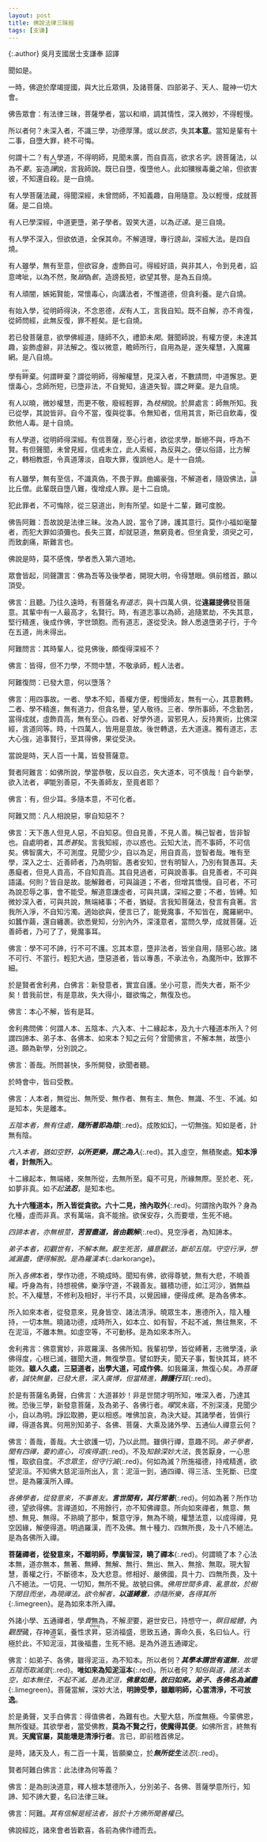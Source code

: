 ```yaml
---
layout: post
title: 佛說法律三昧經
tags: [支谦]
---
```


{:.author}
吳月支國居士支謙奉 詔譯

聞如是。

一時，佛遊於摩竭提國，與大比丘眾俱，及諸菩薩、四部弟子、天人、龍神一切大會。

佛告眾會：有法律三昧，菩薩學者，當以和順，調其情性，深入微妙，不得輕慢。

所以者何？未深入者，不識三學，功德厚薄。或以<dfn title="放纵、恣意。">放恣</dfn>，失其**本意**。當知是輩有十二事，自墮大罪，終不可悔。

何謂十二？有人學道，不得明師，見聞未廣，而自貢高，欲求<dfn title="犹名誉、名声。">名字</dfn>。謗菩薩法，以為不<dfn title="要诀。">要</dfn>。妄造<dfn title="虚夸。"><ruby>譁<rt>huá</rt></ruby></dfn>說，言我師說。既已自墮，復墮他人。此如獼猴毒羹之喻，但欲害彼，不知還自殺。是一自燒。

有人學菩薩法藏，得聞深經，未曾問師，不知義趣，自用隨意。及以輕慢，成就菩薩。是二自燒。

有人已學深經，中道更墮，弟子學者。毀笑大道，以為<dfn title="犹迂阔。不切合实际。">迂遠</dfn>。是三自燒。

有人學不深入，但欲依道，全保其命。不解道理，專行謗<dfn title="讥讽。">訕</dfn>，深經大法。是四自燒。

有人雖學，無有至意，但欲容身，虛飾自可。得經好語，與非其人，令到見者，諂意啤<ruby>呲<rt>cī</rt></ruby>，以為不然，聚<dfn title="惊惧不安貌。恭敬貌。"><ruby>踧<rt>cù</rt></ruby></dfn>偽<dfn title="指身体。">骸</dfn>，造謗長短，欲望其譽。是為五自燒。

有人頑闇，嫉妬賢能，常懷毒心，向講法者，不惟道德，但貪利養。是六自燒。

有始入學，從明師得決，不念恩德，<dfn title="反对。">反</dfn>有人工，言我自知。既不自解，亦不肯復，從師問經，此無反復，罪不輕矣。是七自燒。

若已發菩薩意，欲學佛經道，隨師不久，禮節未<dfn title="法度，界限。多指礼义道德规范。">閑</dfn>。聲聞師說，有權方便，未達其趣，妄飾虛辭，非法解之。復以微意，瞻師所行，自用為是，遂失權慧，入魔羅網。是八自燒。

學有<ruby>畔<rt>pàn</rt></ruby>棄。何謂畔棄？謂從明師，得解權慧，見深入者，不數請問，中道懈怠。更懷毒心，念師所短，已墮非法，不自覺知，違道失智。謂之畔棄。是九自燒。

有人以曉，微妙權慧，而更不敬，廢經輕罪，為<dfn title="枝叶，犹相似。">枝掖</dfn>說。於屏處言：師無所知。我已從學，其說皆非。自今不當，復與從事。令無知者，信用其言，斯已自飲毒，復飲他人毒。是十自燒。

有人學道，從明師得深經。有信菩薩，至心行者，欲從求學，斷絕不與，呼為不賢。有但聲聞，未曾見經，信戒未立，此人索經，為反與之。便以俗語，比方解之，轉相教誑，令真道薄淡，自取大罪，復誤他人。是十一自燒。

有人雖學，無有至信，不識真偽，不畏于罪。曲媚豪強，不解道者，隨毀佛法，<ruby>誹<rt>fěi</rt></ruby>比丘僧。此輩既自墮八難，復增成人罪。是十二自燒。

犯此罪者，不可悔除，從三惡道出，則有所望。如是十二輩，難可度脫。

佛告阿難：吾故說是法律三昧。汝為人說，當令了諦，護其意行。莫作小福如毫釐者，而犯大罪如須彌也。長失三寶，却就惡道，無窮竟者。但坐貪愛，須臾之可，而致劇痛，斯難言也。

佛說是時，莫不感愧，學者悉入第六道地。

眾會皆起，同聲讚言：佛為吾等及後學者，開現大明，令得慧眼。俱前稽首，願以頂受。

佛言：且聽。乃往久遠時，有菩薩名*有道志*，與十四萬人俱，從**違羅提佛**發菩薩意。其輩中有一人最高才，名賢行。時，有道志事以為師，追隨累劫，不失其意，堅行精進，後成作佛，字世頭胞。而有道志，遂從受決。餘人悉退墮弟子行，于今在五道，尚未得出。

阿難問言：其時輩人，從見佛後，頗復得深經不？

佛言：皆得，但不力學，不問中慧，不敬承師，輕人法者。

阿難復問：已發大意，何以墮落？

佛言：用四事故。一者、學本不知，善權方便，輕慢師友，無有一心，其意數轉。二者、學不精進，無有道力，但貪名譽，望人敬待。三者、學所事師，不念勤苦，當得成就，虛飾貢高，無有至心。四者、好學外道，習邪見人，反持異術，比佛深經，言道同等。時，十四萬人，皆用是意故。後世轉退，去大道遠。獨有道志，志大心強，追事賢行，至其得佛，果從受決。

當說是時，天人百一十萬，皆發菩薩意。

賢者阿難言：如佛所說，學當恭敬，反以自恣，失大道本，可不慎哉！自今新學，欲入法者，<dfn title="竟、乃。">寧</dfn>能別善惡，不失善師友，至竟者耶？

佛言：有，但少耳。多隨本意，不可化者。

阿難又問：凡人相說惡，寧自知惡不？

佛言：天下愚人但見人惡，不自知惡。但自見善，不見人善。稱己智者，皆非智也。自處明者，其<dfn title="知道，了解。">悉</dfn><dfn title="深厚，极。">甚</dfn>矣。言我知經，亦以惑也。云知大法，而不事師，不可信矣。佛智廣大，不可測度。見聞少少，自以為足，用自貢高，豈智者哉。唯有至學，深入之士、近善師者，乃為明智。愚者安知，世有明智人，乃別有賢愚耳。夫愚癡者，但見人貢高，不自知貢高。其自見過者，可與說善事。自見善者，不可與語議。何則？皆自是故。能解難者，可與論道；不者，但增其憍慢。自可者，不可為說忍辱之事，會不能受。解道意謙虛者，可與共講，深經之要；不者，皆縛。知微妙深入者，可與共說，無端緒事；不者，猶疑。言我知菩薩法，發言有貪著。言我所入淨，不自知污濁。適始欲與，便言已了，能覺魔事，不知皆在，魔羅網中。如蠶作繭，還自纏裹。欲悉覺知，分別內外，深淺意者，當問久學，成就菩薩。近善師者，乃可了了，覺魔事耳。

佛言：學不可不諦，行不可不護。忘其本意，墮非法者，皆坐自用，隨邪心故。諸不可行、不當行。輕犯大過，墮惡道者，皆以專愚，不承法令，為魔所中，致罪不細。

於是賢者舍利弗，白佛言：新發意者，實宜自護。坐小可意，而失大者，斯不少矣！昔我前世，有是意故，失大得小，雖欲悔之，無復及也。

佛言：本心不解，皆有是耳。

舍利弗問佛：何謂人本、五陰本、六入本、十二緣起本，及九十六種道本所入？何謂四諦本、弟子本、各佛本、如來本？知之云何？曾聞佛言，不解本無，故墮小道。願為新學，分別說之。

佛言：善哉。所問甚快，多所開發，欲聞者聽。

於時會中，皆曰受教。

佛言：人本者，無從出、無所受、無作者、無有主、無色、無識、不生、不滅。如是知本，失是離本。

_五陰本者，無有住處，**隨所著即為陰**_{:.red}。成敗如幻，一切無強。知如是者，計無有陰。

_六入本者，猶如空野，**以所更樂，謂之為入**_{:.red}。其入虛空，無積聚處。**知本淨者，計無所入**。

十二緣起本，無端緒，來無所從，去無所至。癡不可見，所緣無際。至於老、死，如夢非真。如*不起**法忍***，是知本也。

**九十六種道本，所入皆從貪欲。六十二見，捨內取外**{:.red}。何謂捨內取外？身為化種，虛而非真。求有萬端，貪不能捨。欲保安存，久而要壞，生死不絕。

*四諦本者，亦無根莖，**苦習盡道，皆由觀解***{:.red}。見空淨者，為知諦本。

*弟子本者，初觀世有，不解本無。厭生死苦，攝意觀法，斷却五陰。守空行淨，想滅漏盡，便得解脫。是為羅漢本*{:.darkorange}。

所入<dfn title="辟支佛。">各佛</dfn>本者，學作功德，不曉成時。聞知有佛，欲得尊號，無有大悲，不曉善權。呼身為有，持想視佛，樂淨守道，不親善友。雖積功德，如江河沙，猶無益於。不入權慧，不修利及相好，半行不具，以覺因緣，便得成<dfn title="辟支佛。">佛</dfn>。是為各佛本。

所入如來本者，從發意來，見身皆空、諸法清淨。曉眾生本，惠德所入，陰入種持，一切本無。曉諸功德，成時所入，如本立、如有智，不起不滅，無往無來，不在泥洹，不離本無。如虛空等，不可動移。是為如來本所入。

舍利弗言：佛意實妙，非眾羅漢、各佛所知。我輩初學，皆從縛著，志微學淺，承佛得度，心根已滅，雖聞大道，無復學意。譬如野夫，聞天子事，暫快其耳，終不能效。**雖人久處，三惡道者，出學大道，可成作佛**。如我羅漢，無復心矣。*為菩薩者，誠快無量，已發大意，深入廣博，但當精進，**諦護行**耳*{:.red}。

於是有菩薩名勇聲，白佛言：大道甚妙！非是世間才明所知，唯深入者，乃達其微。恐後三學，新發意菩薩，及為弟子、各佛行者。<dfn title="昏暗模糊。">曚</dfn>冥未寤，不別深淺，見聞少小，自以為明。諍訟取勝，更以相惑。唯佛加哀，為決大疑。其諸學者，皆俱行禪，得道各異。何用別知弟子、各佛、菩薩、大乘及諸外學、五通仙人禪意云何？

佛言：善哉，善哉。大士欲護一切，乃以此問。雖俱行禪，意趣不同。*弟子學者，聞有四禪，要約直心，可疾得道*{:.red}。不及*知餘深妙大法*，畏苦厭身，一心思惟，取欲自度。*不念眾生，但守行滅*{:.red}。何如為滅？所施福德，持戒精進，欲望泥洹。不知佛大慈泥洹所出入，言：泥洹一到，通四禪、得三活、生死斷、已度世。是為羅漢所入禪。

_各佛學者，從發意來，不事善友。**言世間有，其行常著**_{:.red}。何如為著？所作功德，望欲得佛。言禪道如，不用餘行，亦不知佛禪意。所向如來禪者，無意、無想、無見、無得。不熟曉了那中，繫意守淨，無為不曉，權慧法意，以成得禪，見空因緣，解便得道。明過羅漢，而不及佛。無十種力、四無所畏，及十八不絕法。是為各佛所入禪。

**菩薩禪者，從發意來，不離明師，學廣智深，曉了禪本**{:.red}。何謂曉了本？心法本無，道亦無本，無著、無縛、無解、無行、無出、無入、無捨、無取。現大智慧，善權之行，不斷德本，及大悲意。修相好、嚴佛國，具十力、四無所畏，及十八不絕法。一切見、一切知，無所不覺。故號曰佛。*佛用世間多貪、亂意故，於樹下閉目而坐，為現禪法。欲令解者，**以道縛意**，亦隨所樂，各得其所*{:.limegreen}。是為如來本所入禪。

外諸小學、五通禪者，學<dfn title="崇尚，敬重；欲、想要。">貴</dfn>無為，不解<dfn title="大，深，极。">至</dfn>要，避世安已，持想守一，<dfn title="闭上眼睛。">瞑目</dfn><dfn title="肢体轻举貌。">縱體</dfn>，內<dfn title="察访。">觀歷</dfn>藏，存神道氣，養性求<ruby>昇<rt>shēng</rt></ruby>，惡消福盛，思致五通，壽命久長，名曰仙人。行極於此，不知<ruby>泥<rt>niè</rt></ruby>洹，其後福盡，生死不絕。是為外道五通禪定。

佛言：如弟子、各佛，雖得泥洹，為不知本。所以者何？_**其學本謂世有道無**，故壞五陰而取滅度_{:.red}。**唯如來為知泥洹本**{:.red}。所以者何？_知俗與道，諸法本空，如本無住，不起不滅。是為泥洹，**佛意如是，故曰如來。弟子、各佛名為滅盡**_{:.limegreen}。菩薩當解，深妙大法，**明諦受學，雖離明師，心當清淨，不可放逸**。

於是勇聲，叉手白佛言：得值佛者，為難有也。大聖大慈，所度無極。今蒙佛恩，無所復疑。其欲學者，當受佛教，**莫為不賢之行，使魔得其便**。如佛所言，終無有異。**天魔官屬，莫能壞是清淨行者**。言已，即前稽首佛足。

是時，諸天及人，有二百一十萬，皆願樂立，於***無所從生**法忍*{:.red}。

賢者阿難白佛言：此法律為何等義？

佛言：是為剖決道意，釋人根本慧德所入，分別弟子、各佛、菩薩學意所行，知諦、知不諦大要，名曰法律三昧。

佛言：阿難。*其有信解是經法者，皆於十方佛所聞善權已*。

佛說經訖，諸來會者皆歡喜，各前為佛作禮而去。